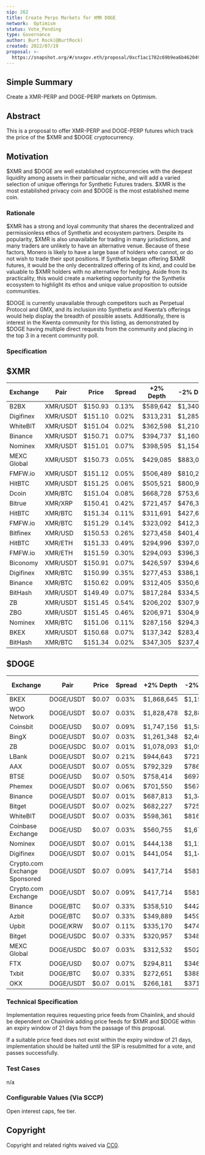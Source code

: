 ```yaml
---
sip: 262
title: Create Perps Markets for XMR DOGE
network:  Optimism
status: Vote_Pending
type: Governance
author: Burt Rock(@BurtRock)
created: 2022/07/19
proposal: >-
  https://snapshot.org/#/snxgov.eth/proposal/0xcf1ac1782c69b9ea6b462049271a8279101b7adf33bd71761857121e74706298
---
```


## Simple Summary

Create a XMR-PERP and DOGE-PERP markets on Optimism.

## Abstract

This is a proposal to offer XMR-PERP and DOGE-PERP futures which track the price of the $XMR and $DOGE cryptocurrency.

## Motivation

$XMR and $DOGE are well established cryptocurrencies with the deepest liquidity among assets in their particualar niche, and will add a varied selection of unique offerings for Synthetic Futures traders. $XMR is the most established privacy coin and $DOGE is the most established meme coin.

### Rationale

$XMR has a strong and loyal community that shares the decentralized and permissionless ethos of Synthetix and ecosystem partners. Despite its popularity, $XMR is also unavailable for trading in many jurisdictions, and many traders are unlikely to have an alternative venue. Because of these factors, Monero is likely to have a large base of holders who cannot, or do not wish to trade their spot positions. If Synthetix began offering $XMR futures, it would be the only decentralized offering of its kind, and could be valuable to $XMR holders with no alternative for hedging. Aside from its practicality, this would create a marketing opportunity for the Synthetix ecosystem to highlight its ethos and unique value proposition to outside communities.

$DOGE is currently unavailable through competitors such as Perpetual Protocol and GMX, and its inclusion into Synthetix and Kwenta’s offerings would help display the breadth of possible assets. Additionally, there is interest in the Kwenta community for this listing, as demonstrated by $DOGE having multiple direct requests from the community and placing in the top 3 in a recent community poll.

### Specification

## $XMR

| Exchange    | Pair     | Price   | Spread | +2% Depth  | -2% Depth  | 24h Volume  | Volume % |
|-------------|----------|---------|--------|----------|------------|-------------|----------|
| B2BX        | XMR/USDT | $150.93 | 0.13%  | $589,642 | $1,340,167 | $2,556      | 0.00%    |
| Digifinex   | XMR/USDT | $151.10 | 0.02%  | $313,231 | $1,285,485 | $7,661,831  | 4.19%    |
| WhiteBIT    | XMR/USDT | $151.04 | 0.02%  | $362,598 | $1,210,437 | $3,930,188  | 2.15%    |
| Binance     | XMR/USDT | $150.71 | 0.07%  | $394,737 | $1,160,559 | $26,157,460 | 14.30%   |
| Nominex     | XMR/USDT | $151.01 | 0.07%  | $398,595 | $1,154,164 | $70,831     | 0.04%    |
| MEXC Global | XMR/USDT | $150.73 | 0.05%  | $429,085 | $883,071   | $534,020    | 0.29%    |
| FMFW.io     | XMR/USDT | $151.12 | 0.05%  | $506,489 | $810,289   | $10,841,908 | 5.93%    |
| HitBTC      | XMR/USDT | $151.25 | 0.06%  | $505,521 | $800,944   | $10,849,826 | 5.93%    |
| Dcoin       | XMR/BTC  | $151.04 | 0.08%  | $668,728 | $753,688   | $14,307,474 | 7.82%    |
| Bitrue      | XMR/XRP  | $150.41 | 0.42%  | $721,457 | $476,383   | $1,139,070  | 0.62%    |
| HitBTC      | XMR/BTC  | $151.34 | 0.11%  | $311,691 | $427,642   | $1,432,549  | 0.78%    |
| FMFW.io     | XMR/BTC  | $151.29 | 0.14%  | $323,092 | $412,300   | $1,432,230  | 0.78%    |
| Bitfinex    | XMR/USD  | $150.53 | 0.26%  | $273,458 | $401,437   | $1,672,417  | 0.91%    |
| HitBTC      | XMR/ETH  | $151.33 | 0.49%  | $294,996 | $397,097   | $239,937    | 0.13%    |
| FMFW.io     | XMR/ETH  | $151.59 | 0.30%  | $294,093 | $396,303   | $240,403    | 0.13%    |
| Biconomy    | XMR/USDT | $150.91 | 0.07%  | $426,597 | $394,634   | $15,397,335 | 8.42%    |
| Digifinex   | XMR/BTC  | $150.99 | 0.35%  | $277,453 | $386,178   | $1,467,189  | 0.80%    |
| Binance     | XMR/BTC  | $150.62 | 0.09%  | $312,405 | $350,645   | $11,020,132 | 6.03%    |
| BitHash     | XMR/USDT | $149.49 | 0.07%  | $817,284 | $334,594   | $1,840,158  | 1.01%    |
| ZB          | XMR/USDT | $151.45 | 0.54%  | $206,202 | $307,984   | $78,030     | 0.04%    |
| ZBG         | XMR/USDT | $151.45 | 0.46%  | $206,971 | $304,998   | $23,074     | 0.01%    |
| Nominex     | XMR/BTC  | $151.06 | 0.11%  | $287,156 | $294,332   | $18,040     | 0.01%    |
| BKEX        | XMR/USDT | $150.68 | 0.07%  | $137,342 | $283,470   | $989,406    | 0.54%    |
| BitHash     | XMR/BTC  | $151.34 | 0.02%  | $347,305 | $237,431   | $1,097,509  | 0.60%    |

## $DOGE

| Exchange                      | Pair      | Price | Spread | +2% Depth  | -2% Depth  | 24h Volume  | Volume % |
|-------------------------------|-----------|-------|--------|------------|------------|-------------|----------|
| BKEX                          | DOGE/USDT | $0.07 | 0.03%  | $1,868,645 | $1,156,056 | $9,120,697  | 2.05%    |
| WOO Network                   | DOGE/USDT | $0.07 | 0.03%  | $1,828,478 | $2,882,313 | $1,514,702  | 0.34%    |
| Coinsbit                      | DOGE/USD  | $0.07 | 0.09%  | $1,747,156 | $1,583,535 | $10,771,116 | 2.42%    |
| BingX                         | DOGE/USDT | $0.07 | 0.03%  | $1,261,348 | $2,408,677 | $1,822,955  | 0.41%    |
| ZB                            | DOGE/USDC | $0.07 | 0.01%  | $1,078,093 | $1,094,704 | $20,260,609 | 4.55%    |
| LBank                         | DOGE/USDT | $0.07 | 0.21%  | $944,643   | $721,181   | $2,558,450  | 0.57%    |
| AAX                           | DOGE/USDT | $0.07 | 0.05%  | $792,329   | $786,836   | $14,165,260 | 3.18%    |
| BTSE                          | DOGE/USD  | $0.07 | 0.50%  | $758,414   | $697,323   | $990,866    | 0.22%    |
| Phemex                        | DOGE/USDT | $0.07 | 0.06%  | $701,550   | $567,518   | $38,441,174 | 8.63%    |
| Binance                       | DOGE/USDT | $0.07 | 0.01%  | $687,813   | $1,347,532 | $61,429,185 | 13.78%   |
| Bitget                        | DOGE/USDT | $0.07 | 0.02%  | $682,227   | $725,468   | $6,779,971  | 1.52%    |
| WhiteBIT                      | DOGE/USDT | $0.07 | 0.03%  | $598,361   | $816,939   | $9,497,427  | 2.13%    |
| Coinbase Exchange             | DOGE/USD  | $0.07 | 0.03%  | $560,755   | $1,671,706 | $14,739,546 | 3.31%    |
| Nominex                       | DOGE/USDT | $0.07 | 0.01%  | $444,138   | $1,114,506 | $203,739    | 0.05%    |
| Digifinex                     | DOGE/USDT | $0.07 | 0.01%  | $441,054   | $1,146,865 | $10,144,463 | 2.28%    |
| Crypto.com Exchange Sponsored | DOGE/USDT | $0.07 | 0.09%  | $417,714   | $581,889   | $636,794    | 0.14%    |
| Crypto.com Exchange           | DOGE/USDT | $0.07 | 0.09%  | $417,714   | $581,889   | $636,794    | 0.14%    |
| Binance                       | DOGE/BTC  | $0.07 | 0.33%  | $358,510   | $442,622   | $3,402,561  | 0.76%    |
| Azbit                         | DOGE/BTC  | $0.07 | 0.33%  | $349,889   | $459,631   | $46,417     | 0.01%    |
| Upbit                         | DOGE/KRW  | $0.07 | 0.11%  | $335,170   | $474,571   | $49,510,620 | 11.11%   |
| Bitget                        | DOGE/USDC | $0.07 | 0.33%  | $320,957   | $348,776   | $68,737     | 0.02%    |
| MEXC Global                   | DOGE/USDC | $0.07 | 0.03%  | $312,532   | $502,024   | $1,921,111  | 0.43%    |
| FTX                           | DOGE/USD  | $0.07 | 0.07%  | $294,811   | $346,355   | $8,988,948  | 2.02%    |
| Txbit                         | DOGE/BTC  | $0.07 | 0.33%  | $272,651   | $388,135   | $382,646    | 0.09%    |
| OKX                           | DOGE/USDT | $0.07 | 0.01%  | $266,181   | $371,369   | $12,844,437 | 2.88%    |

### Technical Specification

Implementation requires requesting price feeds from Chainlink, and should be dependent on Chainlink adding price feeds for $XMR and $DOGE within an expiry window of 21 days from the passage of this proposal. 

If a suitable price feed does not exist within the expiry window of 21 days, implementation should be halted until the SIP is resubmitted for a vote, and passes successfully. 

### Test Cases

n/a

### Configurable Values (Via SCCP)

Open interest caps, fee tier.

## Copyright

Copyright and related rights waived via [CC0](https://creativecommons.org/publicdomain/zero/1.0/).
